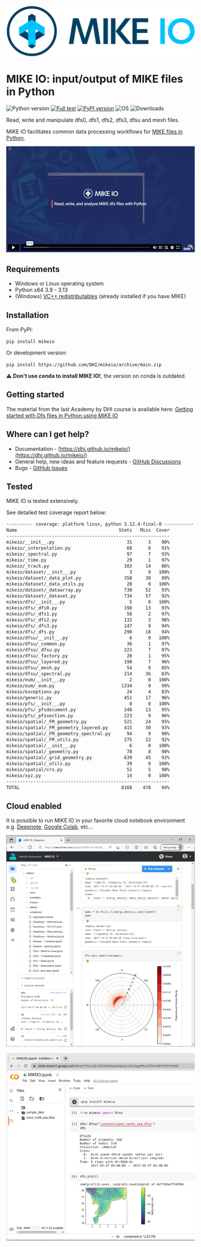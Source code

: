 
![logo](https://raw.githubusercontent.com/DHI/mikeio/main/images/logo/PNG/MIKE-IO-Logo-Pos-RGB-nomargin.png)
# MIKE IO: input/output of MIKE files in Python
 ![Python version](https://img.shields.io/pypi/pyversions/mikeio.svg)
 [![Full test](https://github.com/DHI/mikeio/actions/workflows/full_test.yml/badge.svg)](https://github.com/DHI/mikeio/actions/workflows/full_test.yml)
[![PyPI version](https://badge.fury.io/py/mikeio.svg)](https://badge.fury.io/py/mikeio)
![OS](https://img.shields.io/badge/OS-Windows%20%7C%20Linux-blue)
![Downloads](https://img.shields.io/pypi/dm/mikeio)



Read, write and manipulate dfs0, dfs1, dfs2, dfs3, dfsu and mesh files.

MIKE IO facilitates common data processing workflows for [MIKE files in Python](https://www.mikepoweredbydhi.com/products/mike-for-developers#io).

[![MIKEIO. Read, write and analyze MIKE dfs files with Python on Vimeo](https://raw.githubusercontent.com/DHI/mikeio/main/images/youtube1.png)](https://player.vimeo.com/video/708275619)

<!--[![MIKEIO. New workflow and data structures in MIKE IO 1.0 on Vimeo](https://raw.githubusercontent.com/DHI/mikeio/main/images/youtube2.png)](https://player.vimeo.com/video/708276337)-->


## Requirements
* Windows or Linux operating system
* Python x64 3.9 - 3.13
* (Windows) [VC++ redistributables](https://support.microsoft.com/en-us/help/2977003/the-latest-supported-visual-c-downloads) (already installed if you have MIKE)

## Installation

From PyPI: 

`pip install mikeio`

Or development version:

`pip install https://github.com/DHI/mikeio/archive/main.zip`

:warning: **Don't use conda to install MIKE IO!**, the version on conda is outdated.

## Getting started

The material from the last Academy by DHI course is available here: [Getting started with Dfs files in Python using MIKE IO](https://dhi.github.io/getting-started-with-mikeio/intro.html)

## Where can I get help?
* Documentation - [https://dhi.github.io/mikeio/](https://dhi.github.io/mikeio/)
* General help, new ideas and feature requests - [GitHub Discussions](http://github.com/DHI/mikeio/discussions) 
* Bugs - [GitHub Issues](http://github.com/DHI/mikeio/issues) 


## Tested

MIKE IO is tested extensively.

See detailed test coverage report below:
```
---------- coverage: platform linux, python 3.12.4-final-0 -----------
Name                                      Stmts   Miss  Cover
-------------------------------------------------------------
mikeio/__init__.py                           31      3    90%
mikeio/_interpolation.py                     68      6    91%
mikeio/_spectral.py                          97      7    93%
mikeio/_time.py                              29      1    97%
mikeio/_track.py                            103     14    86%
mikeio/dataset/__init__.py                    3      0   100%
mikeio/dataset/_data_plot.py                358     38    89%
mikeio/dataset/_data_utils.py                20      0   100%
mikeio/dataset/_dataarray.py                730     52    93%
mikeio/dataset/_dataset.py                  734     57    92%
mikeio/dfs/__init__.py                        5      0   100%
mikeio/dfs/_dfs0.py                         198     13    93%
mikeio/dfs/_dfs1.py                          58      2    97%
mikeio/dfs/_dfs2.py                         132      3    98%
mikeio/dfs/_dfs3.py                         147      9    94%
mikeio/dfs/_dfs.py                          290     18    94%
mikeio/dfsu/__init__.py                       6      0   100%
mikeio/dfsu/_common.py                       36      1    97%
mikeio/dfsu/_dfsu.py                        223      7    97%
mikeio/dfsu/_factory.py                      20      1    95%
mikeio/dfsu/_layered.py                     190      7    96%
mikeio/dfsu/_mesh.py                         54      8    85%
mikeio/dfsu/_spectral.py                    214     36    83%
mikeio/eum/__init__.py                        2      0   100%
mikeio/eum/_eum.py                         1334      9    99%
mikeio/exceptions.py                         24      4    83%
mikeio/generic.py                           451     17    96%
mikeio/pfs/__init__.py                        8      0   100%
mikeio/pfs/_pfsdocument.py                  248     13    95%
mikeio/pfs/_pfssection.py                   223      9    96%
mikeio/spatial/_FM_geometry.py              521     24    95%
mikeio/spatial/_FM_geometry_layered.py      415     30    93%
mikeio/spatial/_FM_geometry_spectral.py      94      9    90%
mikeio/spatial/_FM_utils.py                 275     22    92%
mikeio/spatial/__init__.py                    6      0   100%
mikeio/spatial/_geometry.py                  78      8    90%
mikeio/spatial/_grid_geometry.py            639     45    93%
mikeio/spatial/_utils.py                     39      0   100%
mikeio/spatial/crs.py                        51      5    90%
mikeio/xyz.py                                14      0   100%
-------------------------------------------------------------
TOTAL                                      8168    478    94%
```

## Cloud enabled

It is possible to run MIKE IO in your favorite cloud notebook environment e.g. [Deepnote](https://deepnote.com/), [Google Colab](https://colab.research.google.com/), etc...

![DeepNote](https://raw.githubusercontent.com/DHI/mikeio/main/images/deepnote.png)

![Colab](https://raw.githubusercontent.com/DHI/mikeio/main/images/colab.png)


